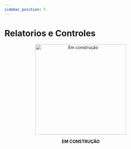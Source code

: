 ```yaml
---
sidebar_position: 5
---
```


# Relatorios e Controles

<p align="center">
  <img src="/documentacao-entrega/img/use/building.gif" alt="Em construção" width="300" />
</p>

<p align="center"><strong>EM CONSTRUÇÃO</strong></p>
